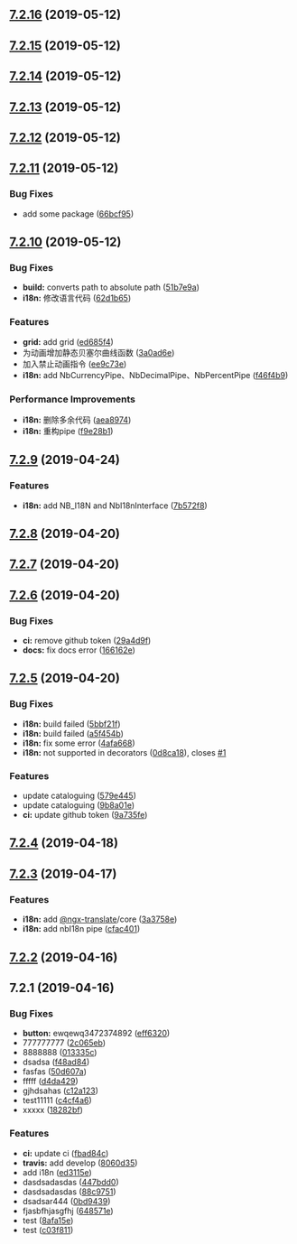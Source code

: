 <a name="7.2.16"></a>
## [7.2.16](https://github.com/laixiangran/ng-xdesign/compare/7.2.15...7.2.16) (2019-05-12)



<a name="7.2.15"></a>
## [7.2.15](https://github.com/laixiangran/ng-xdesign/compare/7.2.14...7.2.15) (2019-05-12)



<a name="7.2.14"></a>
## [7.2.14](https://github.com/laixiangran/ng-xdesign/compare/7.2.13...7.2.14) (2019-05-12)



<a name="7.2.13"></a>
## [7.2.13](https://github.com/laixiangran/ng-xdesign/compare/7.2.12...7.2.13) (2019-05-12)



<a name="7.2.12"></a>
## [7.2.12](https://github.com/laixiangran/ng-xdesign/compare/7.2.11...7.2.12) (2019-05-12)



<a name="7.2.11"></a>
## [7.2.11](https://github.com/laixiangran/ng-xdesign/compare/7.2.10...7.2.11) (2019-05-12)


### Bug Fixes

* add some package ([66bcf95](https://github.com/laixiangran/ng-xdesign/commit/66bcf95))



<a name="7.2.10"></a>
## [7.2.10](https://github.com/laixiangran/ng-xdesign/compare/7.2.9...7.2.10) (2019-05-12)


### Bug Fixes

* **build:** converts path to absolute path ([51b7e9a](https://github.com/laixiangran/ng-xdesign/commit/51b7e9a))
* **i18n:** 修改语言代码 ([62d1b65](https://github.com/laixiangran/ng-xdesign/commit/62d1b65))


### Features

* **grid:** add grid ([ed685f4](https://github.com/laixiangran/ng-xdesign/commit/ed685f4))
* 为动画增加静态贝塞尔曲线函数 ([3a0ad6e](https://github.com/laixiangran/ng-xdesign/commit/3a0ad6e))
* 加入禁止动画指令 ([ee9c73e](https://github.com/laixiangran/ng-xdesign/commit/ee9c73e))
* **i18n:** add NbCurrencyPipe、NbDecimalPipe、NbPercentPipe ([f46f4b9](https://github.com/laixiangran/ng-xdesign/commit/f46f4b9))


### Performance Improvements

* **i18n:** 删除多余代码 ([aea8974](https://github.com/laixiangran/ng-xdesign/commit/aea8974))
* **i18n:** 重构pipe ([f9e28b1](https://github.com/laixiangran/ng-xdesign/commit/f9e28b1))



<a name="7.2.9"></a>
## [7.2.9](https://github.com/laixiangran/ng-xdesign/compare/7.2.8...7.2.9) (2019-04-24)


### Features

* **i18n:** add NB_I18N and NbI18nInterface ([7b572f8](https://github.com/laixiangran/ng-xdesign/commit/7b572f8))



<a name="7.2.8"></a>
## [7.2.8](https://github.com/laixiangran/ng-xdesign/compare/7.2.7...7.2.8) (2019-04-20)



<a name="7.2.7"></a>
## [7.2.7](https://github.com/laixiangran/ng-xdesign/compare/7.2.6...7.2.7) (2019-04-20)



<a name="7.2.6"></a>
## [7.2.6](https://github.com/laixiangran/ng-xdesign/compare/7.2.5...7.2.6) (2019-04-20)


### Bug Fixes

* **ci:** remove github token ([29a4d9f](https://github.com/laixiangran/ng-xdesign/commit/29a4d9f))
* **docs:** fix docs error ([166162e](https://github.com/laixiangran/ng-xdesign/commit/166162e))



<a name="7.2.5"></a>
## [7.2.5](https://github.com/laixiangran/ng-xdesign/compare/7.2.4...7.2.5) (2019-04-20)


### Bug Fixes

* **i18n:** build failed ([5bbf21f](https://github.com/laixiangran/ng-xdesign/commit/5bbf21f))
* **i18n:** build failed ([a5f454b](https://github.com/laixiangran/ng-xdesign/commit/a5f454b))
* **i18n:** fix some error ([4afa668](https://github.com/laixiangran/ng-xdesign/commit/4afa668))
* **i18n:** not supported in decorators ([0d8ca18](https://github.com/laixiangran/ng-xdesign/commit/0d8ca18)), closes [#1](https://github.com/laixiangran/ng-xdesign/issues/1)


### Features

* update cataloguing ([579e445](https://github.com/laixiangran/ng-xdesign/commit/579e445))
* update cataloguing ([9b8a01e](https://github.com/laixiangran/ng-xdesign/commit/9b8a01e))
* **ci:** update github token ([9a735fe](https://github.com/laixiangran/ng-xdesign/commit/9a735fe))



<a name="7.2.4"></a>
## [7.2.4](https://github.com/laixiangran/ng-xdesign/compare/7.2.3...7.2.4) (2019-04-18)



<a name="7.2.3"></a>
## [7.2.3](https://github.com/laixiangran/ng-xdesign/compare/7.2.2...7.2.3) (2019-04-17)


### Features

* **i18n:** add [@ngx-translate](https://github.com/ngx-translate)/core ([3a3758e](https://github.com/laixiangran/ng-xdesign/commit/3a3758e))
* **i18n:** add nbI18n pipe ([cfac401](https://github.com/laixiangran/ng-xdesign/commit/cfac401))



<a name="7.2.2"></a>
## [7.2.2](https://github.com/laixiangran/ng-xdesign/compare/7.2.1...7.2.2) (2019-04-16)



<a name="7.2.1"></a>
## 7.2.1 (2019-04-16)


### Bug Fixes

* **button:** ewqewq3472374892 ([eff6320](https://github.com/laixiangran/ng-xdesign/commit/eff6320))
* 777777777 ([2c065eb](https://github.com/laixiangran/ng-xdesign/commit/2c065eb))
* 8888888 ([013335c](https://github.com/laixiangran/ng-xdesign/commit/013335c))
* dsadsa ([f48ad84](https://github.com/laixiangran/ng-xdesign/commit/f48ad84))
* fasfas ([50d607a](https://github.com/laixiangran/ng-xdesign/commit/50d607a))
* fffff ([d4da429](https://github.com/laixiangran/ng-xdesign/commit/d4da429))
* gjhdsahas ([c12a123](https://github.com/laixiangran/ng-xdesign/commit/c12a123))
* test11111 ([c4cf4a6](https://github.com/laixiangran/ng-xdesign/commit/c4cf4a6))
* xxxxx ([18282bf](https://github.com/laixiangran/ng-xdesign/commit/18282bf))


### Features

* **ci:** update ci ([fbad84c](https://github.com/laixiangran/ng-xdesign/commit/fbad84c))
* **travis:** add develop ([8060d35](https://github.com/laixiangran/ng-xdesign/commit/8060d35))
* add i18n ([ed3115e](https://github.com/laixiangran/ng-xdesign/commit/ed3115e))
* dasdsadasdas ([447bdd0](https://github.com/laixiangran/ng-xdesign/commit/447bdd0))
* dasdsadasdas ([88c9751](https://github.com/laixiangran/ng-xdesign/commit/88c9751))
* dsadsar444 ([0bd9439](https://github.com/laixiangran/ng-xdesign/commit/0bd9439))
* fjasbfhjasgfhj ([648571e](https://github.com/laixiangran/ng-xdesign/commit/648571e))
* test ([8afa15e](https://github.com/laixiangran/ng-xdesign/commit/8afa15e))
* test ([c03f811](https://github.com/laixiangran/ng-xdesign/commit/c03f811))



